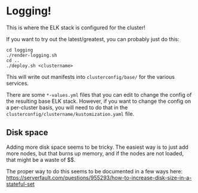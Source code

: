 # Logging!

This is where the ELK stack is configured for the cluster!

If you want to try out the latest/greatest, you can probably just do this:
```
cd logging
./render-logging.sh
cd ..
./deploy.sh <clustername>
```

This will write out manifests into `clusterconfig/base/` for the various
services.

There are some `*-values.yml` files that you can edit to change the config of the
resulting base ELK stack.  However, if you want to change the config on a per-cluster
basis, you will need to do that in the `clusterconfig/clustername/kustomization.yaml`
file.


## Disk space

Adding more disk space seems to be tricky.  The easiest way is to just add more nodes,
but that burns up memory, and if the nodes are not loaded, that might be a waste of
$$.

The proper way to do this seems to be documented in a few ways here:
https://serverfault.com/questions/955293/how-to-increase-disk-size-in-a-stateful-set

